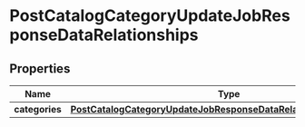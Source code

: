 # PostCatalogCategoryUpdateJobResponseDataRelationships

## Properties
Name | Type | Description | Notes
------------ | ------------- | ------------- | -------------
**categories** | [**PostCatalogCategoryUpdateJobResponseDataRelationshipsCategories**](PostCatalogCategoryUpdateJobResponseDataRelationshipsCategories.md) |  |  [optional]
